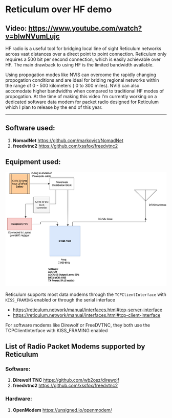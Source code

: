 # Reticulum over HF demo

## Video:  https://www.youtube.com/watch?v=blwNVumLujc
HF radio is a useful tool for bridging local line of sight Reticulum networks across vast distances over a direct point to point connection. Reticulum only requires a 500 bit per second connection, which is easily achievable over HF. The main drawback to using HF is the limited bandwidth available. 

Using propogation modes like NVIS can overcome the rapidly changing propogation conditions and are ideal for briding regional networks within the range of 0 - 500 kilometers ( 0 to 300 miles). NVIS can also accomodate higher bandwidths when compared to traditional HF modes of propogation. At the time of making this video I'm currently working on a dedicated software data modem for packet radio designed for Reticulum which I plan to release by the end of this year. 


---

## Software used:

1. **NomadNet** https://github.com/markqvist/NomadNet 
2. **freedvtnc2** https://github.com/xssfox/freedvtnc2
## Equipment used:

![Diagram](https://raw.githubusercontent.com/RFnexus/reticulum-over-hf/main/Connection%20Diagram%20for%20ICOM%207300.png)

Reticulum supports most  data modems  through the `TCPClientInterface` with `KISS_FRAMING` enabled or through the serial interface
- https://reticulum.network/manual/interfaces.html#tcp-server-interface
- https://reticulum.network/manual/interfaces.html#tcp-client-interface

For software modems like Direwolf or FreeDVTNC, they both use the TCPClientInterface with KISS_FRAMING enabled


## List of Radio Packet Modems supported by Reticulum
### Software: 
1. **Direwolf TNC** https://github.com/wb2osz/direwolf
2. **freedvtnc2** https://github.com/xssfox/freedvtnc2
### Hardware:
 1. **OpenModem** https://unsigned.io/openmodem/ 
